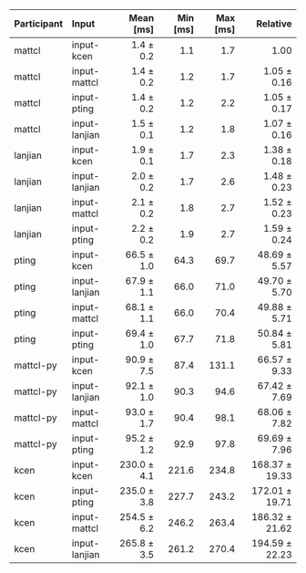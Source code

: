 | Participant | Input | Mean [ms] | Min [ms] | Max [ms] | Relative |
|:---|:---|---:|---:|---:|---:|
| mattcl | input-kcen | 1.4 ± 0.2 | 1.1 | 1.7 | 1.00 |
| mattcl | input-mattcl | 1.4 ± 0.2 | 1.2 | 1.7 | 1.05 ± 0.16 |
| mattcl | input-pting | 1.4 ± 0.2 | 1.2 | 2.2 | 1.05 ± 0.17 |
| mattcl | input-lanjian | 1.5 ± 0.1 | 1.2 | 1.8 | 1.07 ± 0.16 |
| lanjian | input-kcen | 1.9 ± 0.1 | 1.7 | 2.3 | 1.38 ± 0.18 |
| lanjian | input-lanjian | 2.0 ± 0.2 | 1.7 | 2.6 | 1.48 ± 0.23 |
| lanjian | input-mattcl | 2.1 ± 0.2 | 1.8 | 2.7 | 1.52 ± 0.23 |
| lanjian | input-pting | 2.2 ± 0.2 | 1.9 | 2.7 | 1.59 ± 0.24 |
| pting | input-kcen | 66.5 ± 1.0 | 64.3 | 69.7 | 48.69 ± 5.57 |
| pting | input-lanjian | 67.9 ± 1.1 | 66.0 | 71.0 | 49.70 ± 5.70 |
| pting | input-mattcl | 68.1 ± 1.1 | 66.0 | 70.4 | 49.88 ± 5.71 |
| pting | input-pting | 69.4 ± 1.0 | 67.7 | 71.8 | 50.84 ± 5.81 |
| mattcl-py | input-kcen | 90.9 ± 7.5 | 87.4 | 131.1 | 66.57 ± 9.33 |
| mattcl-py | input-lanjian | 92.1 ± 1.0 | 90.3 | 94.6 | 67.42 ± 7.69 |
| mattcl-py | input-mattcl | 93.0 ± 1.7 | 90.4 | 98.1 | 68.06 ± 7.82 |
| mattcl-py | input-pting | 95.2 ± 1.2 | 92.9 | 97.8 | 69.69 ± 7.96 |
| kcen | input-kcen | 230.0 ± 4.1 | 221.6 | 234.8 | 168.37 ± 19.33 |
| kcen | input-pting | 235.0 ± 3.8 | 227.7 | 243.2 | 172.01 ± 19.71 |
| kcen | input-mattcl | 254.5 ± 6.2 | 246.2 | 263.4 | 186.32 ± 21.62 |
| kcen | input-lanjian | 265.8 ± 3.5 | 261.2 | 270.4 | 194.59 ± 22.23 |
